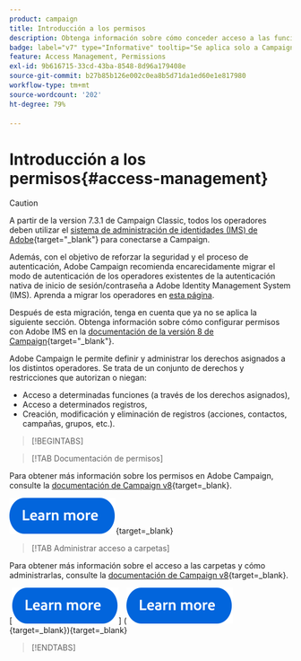 ```yaml
---
product: campaign
title: Introducción a los permisos
description: Obtenga información sobre cómo conceder acceso a las funciones de Campaign
badge: label="v7" type="Informative" tooltip="Se aplica solo a Campaign Classic v7"
feature: Access Management, Permissions
exl-id: 9b616715-33cd-43ba-8548-8d96a179408e
source-git-commit: b27b85b126e002c0ea8b5d71da1ed60e1e817980
workflow-type: tm+mt
source-wordcount: '202'
ht-degree: 79%

---
```


# Introducción a los permisos{#access-management}


>[!CAUTION]
>
>A partir de la version 7.3.1 de Campaign Classic, todos los operadores deben utilizar el [sistema de administración de identidades (IMS) de Adobe](https://helpx.adobe.com/es/enterprise/using/identity.html){target="_blank"} para conectarse a Campaign.
>
>Además, con el objetivo de reforzar la seguridad y el proceso de autenticación, Adobe Campaign recomienda encarecidamente migrar el modo de autenticación de los operadores existentes de la autenticación nativa de inicio de sesión/contraseña a Adobe Identity Management System (IMS). Aprenda a migrar los operadores en [esta página](../../technotes/using/migrate-users-to-ims.md).
> 
>Después de esta migración, tenga en cuenta que ya no se aplica la siguiente sección.  Obtenga información sobre cómo configurar permisos con Adobe IMS en la [documentación de la versión 8 de Campaign](https://experienceleague.adobe.com/docs/campaign/campaign-v8/admin/permissions/gs-permissions.html?lang=es){target="_blank"}.


Adobe Campaign le permite definir y administrar los derechos asignados a los distintos operadores. Se trata de un conjunto de derechos y restricciones que autorizan o niegan:

* Acceso a determinadas funciones (a través de los derechos asignados),
* Acceso a determinados registros,
* Creación, modificación y eliminación de registros (acciones, contactos, campañas, grupos, etc.).

>[!BEGINTABS]

>[!TAB Documentación de permisos]

Para obtener más información sobre los permisos en Adobe Campaign, consulte la [documentación de Campaign v8](https://experienceleague.adobe.com/es/docs/campaign/campaign-v8/admin/permissions/gs-permissions?lang=en#_blank){target=_blank}.

[![imagen](../../assets/do-not-localize/learn-more-button.svg)](https://experienceleague.adobe.com/es/docs/campaign/campaign-v8/admin/permissions/gs-permissions?lang=en#_blank){target=_blank}

>[!TAB Administrar acceso a carpetas]

Para obtener más información sobre el acceso a las carpetas y cómo administrarlas, consulte la [documentación de Campaign v8](https://experienceleague.adobe.com/es/docs/campaign/campaign-v8/admin/permissions/folder-permissions?lang=en#_blank){target=_blank}.

[![imagen](../../assets/do-not-localize/learn-more-button.svg)] ([![image](../../assets/do-not-localize/learn-more-button.svg)](https://experienceleague.adobe.com/es/docs/campaign/campaign-v8/admin/permissions/gs-permissions?lang=en#_blank){target=_blank}){target=_blank}

>[!ENDTABS]

<!--
The permissions apply to operator profiles or operator groups.

They are completed by safety parameters linked to the operator's connection mode to Adobe Campaign. For more about security zones in [this page](../../installation/using/security-zones.md).

There are two types of permissions you can grant to a user:

* You can define groups of operators to which you attribute rights, then associate the operators with one or more groups. This enables you to reuse rights and make operator profiles more consistent. It also facilitates the management and maintenance of profiles. Group creation and management are presented in [this section](access-management-groups.md).

* You can attribute named rights directly to users, in some cases to overload the rights allocated via groups. These rights are presented in [this page](access-management-named-rights.md).

>[!NOTE]
>
> * Before starting defining permissions, Adobe recommends you to read the [Security configuration checklist](https://helpx.adobe.com/es/campaign/kb/acc-security.html).
> * To learn more about permissions, please refer to the detailed explanation on the [Campaign v8 documentation](https://experienceleague.adobe.com/es/docs/campaign/campaign-v8/admin/permissions/gs-permissions){target=_blank}.

Learn how to grant access and set up permissions in these sections:

* [Create operators](access-management-operators.md)

* [Define groups](access-management-groups.md)

* [Add Named rights](access-management-named-rights.md)

* [Manage Campaign folder access](access-management-folders.md)

* [Access rights matrix](access-management-named-rights.md#access-rights-matrix)


See also:

* [Manage permissions for workflows](../../workflow/using/managing-rights.md)
* [Manage permissions for distributed marketing](../../distributed/using/about-distributed-marketing.md#operators-and-entities)
* [Manage permissions for the interaction module](../../interaction/using/operator-profiles.md)
* [Filter access to schemas](../../configuration/using/filtering-schemas.md)
* [Restricting PI view](../../configuration/using/restricting-pii-view.md)
-->